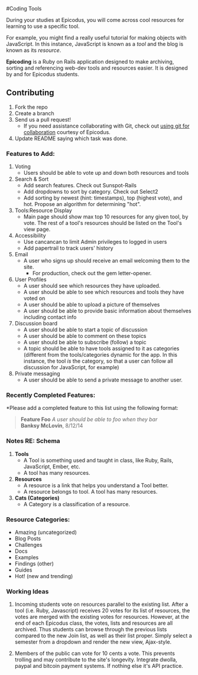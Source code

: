 #Coding Tools

During your studies at Epicodus, you will come across cool resources for learning to use a specific tool. 

For example, you might find a really useful tutorial for making objects with JavaScript. In this instance, JavaScript is known as a *tool* and the blog is known as its *resource*. 

**Epicoding** is a Ruby on Rails application designed to make archiving, sorting and referencing web-dev tools and resources easier. It is designed by and for Epicodus students.

## Contributing

1. Fork the repo
2. Create a branch
3. Send us a pull request!
    * If you need assistance collaborating with Git, check out [using git for collaboration](http://www.learnhowtoprogram.com/lessons/using-git-for-collaboration) courtesy of Epicodus.
4. Update README saying which task was done.

### Features to Add:

1. Voting
	* Users should be able to vote up and down both resources and tools
2. Search & Sort
	* Add search features. Check out Sunspot-Rails
	* Add dropdowns to sort by category. Check out Select2
	* Add sorting by newest (hint: timestamps), top (highest vote), and hot. Propose an algorithm for determining "hot". 
3. Tools:Resource Display
	* Main page should show max top 10 resources for any given tool, by vote. The rest of a tool's resources should be listed on the Tool's view page.
4. Accessibility
	* Use cancancan to limit Admin privileges to logged in users
	* Add papertrail to track users' history
5. Email
	* A user who signs up should receive an email welcoming them to the site.
		* For production, check out the gem letter-opener.
6. User Profiles
	* A user should see which resources they have uploaded.
	* A user should be able to see which resources and tools they have voted on
	* A user should be able to upload a picture of themselves
	* A user should be able to provide basic information about themselves including contact info
7. Discussion board
	* A user should be able to start a topic of discussion 
	* A user should be able to comment on these topics
	* A user should be able to subscribe (follow) a topic
	* A topic should be able to have tools assigned to it as categories (different from the tools/categories dynamic for the app. In this instance, the tool *is* the category, so that a user can follow all discussion for JavaScript, for example)
8. Private messaging
	* A user should be able to send a private message to another user. 

### Recently Completed Features:
*Please add a completed feature to this list using the following format:
> **Feature Foo**
> *A user should be able to foo when they bar*  
> **Banksy McLovin**, 8/12/14


### Notes RE: Schema

1. **Tools**
    * A Tool is something used and taught in class, like Ruby, Rails, JavaScript, Ember, etc.
    * A tool has many resources.
2. **Resources**
    * A resource is a link that helps you understand a Tool better.
    * A resource belongs to tool. A tool has many resources.
3. **Cats (Categories)**
    * A Category is a classification of a resource.

### Resource Categories:

* Amazing (uncategorized)
* Blog Posts
* Challenges
* Docs
* Examples
* Findings (other)
* Guides
* Hot! (new and trending)

### Working Ideas

1. Incoming students vote on resources parallel to the existing list. After a tool (i.e. Ruby, Javascript) receives 20 votes for its list of resources, the votes are merged with the existing votes for resources. However, at the end of each Epicodus class, the votes, lists and resources are all archived. Thus students can browse through the previous lists compared to the new Join list, as well as their list proper. Simply select a semester from a dropdown and render the new view, Ajax-style.

2. Members of the public can vote for 10 cents a vote. This prevents trolling and may contribute to the site's longevity. Integrate dwolla, paypal and bitcoin payment systems. If nothing else it's API practice.

